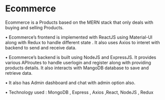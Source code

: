 # Ecommerce
 Ecommerce is a Products based on the MERN stack that only deals with
buying and selling Products.

• Ecommerce’s frontend is implemented with ReactJS using Material-UI
along with Redux to handle different state . It also uses Axios to interet
with backend to send and receive data.

• Ecommerce’s backend is built using NodeJS and ExpressJS. It provides
various APIroutes to handle userlogin and register along with providing
products details. It also interacts with MangoDB database to save and
retrieve data.

• It also has Admin dashboard and chat with admin option also.

• Technology used : MongoDB , Express , Axios ,React, NodeJS , Redux
